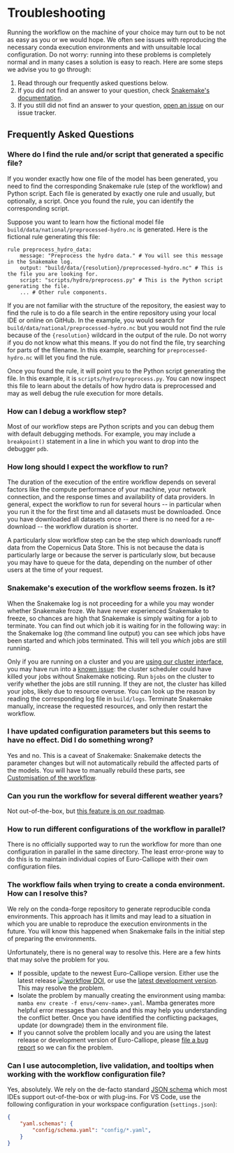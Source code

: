 # Troubleshooting

Running the workflow on the machine of your choice may turn out to be not as easy as you or we would hope.
We often see issues with reproducing the necessary conda execution environments and with unsuitable local configuration.
Do not worry:
running into these problems is completely normal and in many cases a solution is easy to reach.
Here are some steps we advise you to go through:

1. Read through our frequently asked questions below.
2. If you did not find an answer to your question, check [Snakemake's documentation](https://snakemake.readthedocs.io/en/v6.1.1/).
3. If you still did not find an answer to your question, [open an issue](https://github.com/calliope-project/euro-calliope/issues/new/choose) on our issue tracker.

## Frequently Asked Questions

### Where do I find the rule and/or script that generated a specific file?

If you wonder exactly how one file of the model has been generated, you need to find the corresponding Snakemake rule (step of the workflow) and Python script.
Each file is generated by exactly one rule and usually, but optionally, a script.
Once you found the rule, you can identify the corresponding script.

Suppose you want to learn how the fictional model file `build/data/national/preprocessed-hydro.nc` is generated.
Here is the fictional rule generating this file:

```
rule preprocess_hydro_data:
    message: "Preprocess the hydro data." # You will see this message in the Snakemake log.
    output: "build/data/{resolution}/preprocessed-hydro.nc" # This is the file you are looking for.
    script: "scripts/hydro/preprocess.py" # This is the Python script generating the file.
    ... # Other rule components.
```

If you are not familiar with the structure of the repository, the easiest way to find the rule is to do a file search in the entire repository using your local IDE or online on GitHub.
In the example, you would search for `build/data/national/preprocessed-hydro.nc` but you would not find the rule because of the `{resolution}` wildcard in the output of the rule.
Do not worry if you do not know what this means.
If you do not find the file, try searching for parts of the filename.
In this example, searching for `preprocessed-hydro.nc` will let you find the rule.

Once you found the rule, it will point you to the Python script generating the file.
In this example, it is `scripts/hydro/preprocess.py`.
You can now inspect this file to learn about the details of how hydro data is preprocessed and may as well debug the rule execution for more details.

### How can I debug a workflow step?

Most of our workflow steps are Python scripts and you can debug them with default debugging methods. For example, you may include a `breakpoint()` statement in a line in which you want to drop into the debugger `pdb`.

### How long should I expect the workflow to run?

The duration of the execution of the entire workflow depends on several factors like the compute performance of your machine, your network connection, and the response times and availability of data providers.
In general, expect the workflow to run for several hours -- in particular when you run it the for the first time and all datasets must be downloaded.
Once you have downloaded all datasets once -- and there is no need for a re-download -- the workflow duration is shorter.

A particularly slow workflow step can be the step which downloads runoff data from the Copernicus Data Store.
This is not because the data is particularly large or because the server is particularly slow, but because you may have to queue for the data, depending on the number of other users at the time of your request.

### Snakemake's execution of the workflow seems frozen. Is it?

When the Snakemake log is not proceeding for a while you may wonder whether Snakemake froze.
We have never experienced Snakemake to freeze, so chances are high that Snakemake is simply waiting for a job to terminate.
You can find out which job it is waiting for in the following way:
in the Snakemake log (the command line output) you can see which jobs have been started and which jobs terminated.
This will tell you _which_ jobs are still running.

Only if you are running on a cluster and you are [using our cluster interface](./build-remote.md), you may have run into a [known issue](https://github.com/calliope-project/euro-calliope/issues/93):
the cluster scheduler could have killed your jobs without Snakemake noticing.
Run `bjobs` on the cluster to verify whether the jobs are still running.
If they are not, the cluster has killed your jobs, likely due to resource overuse.
You can look up the reason by reading the corresponding log file in `build/logs`.
Terminate Snakemake manually, increase the requested resources, and only then restart the workflow.

### I have updated configuration parameters but this seems to have no effect. Did I do something wrong?

Yes and no.
This is a caveat of Snakemake: Snakemake detects the parameter changes but will not automatically rebuild the affected parts of the models.
You will have to manually rebuild these parts, see [Customisation of the workflow](./customisation.md#configuration).

### Can you run the workflow for several different weather years?

Not out-of-the-box, but [this feature is on our roadmap](https://github.com/calliope-project/euro-calliope/issues/152).

### How to run different configurations of the workflow in parallel?

There is no officially supported way to run the workflow for more than one configuration in parallel in the same directory.
The least error-prone way to do this is to maintain individual copies of Euro-Calliope with their own configuration files.

### The workflow fails when trying to create a conda environment. How can I resolve this?

We rely on the conda-forge repository to generate reproducible conda environments. This approach has it limits and may lead to a situation in which you are unable to reproduce the execution environments in the future.
You will know this happened when Snakemake fails in the initial step of preparing the environments.

Unfortunately, there is no general way to resolve this.
Here are a few hints that may solve the problem for you.

* If possible, update to the newest Euro-Calliope version.
Either use the latest release [![workflow DOI](https://img.shields.io/badge/workflow-10.5281/zenodo.3949793-blue)](https://doi.org/10.5281/zenodo.3949793), or use the [latest development version](https://github.com/calliope-project/euro-calliope).
This may resolve the problem.
* Isolate the problem by manually creating the environment using mamba: `mamba env create -f envs/<env-name>.yaml`.
Mamba generates more helpful error messages than conda and this may help you understanding the conflict better.
Once you have identified the conflicting packages, update (or downgrade) them in the environment file.
* If you cannot solve the problem locally and you are using the latest release or development version of Euro-Calliope, please [file a bug report](https://github.com/calliope-project/euro-calliope/issues/new/choose) so we can fix the problem.

### Can I use autocompletion, live validation, and tooltips when working with the workflow configuration file?

Yes, absolutely. We rely on the de-facto standard [JSON schema](http://json-schema.org) which most IDEs support out-of-the-box or with plug-ins. For VS Code, use the following configuration in your workspace configuration (`settings.json`):

```JSON
{
    "yaml.schemas": {
        "config/schema.yaml": "config/*.yaml",
    }
}
```
